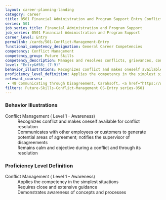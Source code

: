 ```yaml
---
layout: career-planning-landing
category: career
title: 0501 Financial Administration and Program Support Entry Conflict Management
series: 501
job_series_title: Financial Administration and Program Support
job_series: 0501 Financial Administration and Program Support
career_level: Entry
permalink: /cards/501-Conflict-Management-Entry
functional_competency_designation: General Career Competencies
competency: Conflict Management
competency_group: Future Skills
competency_description: Manages and resolves conflicts, grievances, confrontations, or disagreements in a constructive manner to minimize negative (personal) impact
level: "Entry&#58; (7-9)"
behavior_illustrations: Recognizes conflict and makes oneself available for conflict resolution ? Communicates with other employees or customers to generate potential areas of agreement; notifies the supervisor of disagreements ? Remains calm and objective during a conflict and through its resolution
proficiency_level_definition: Applies the competency in the simplest situations ? Requires close and extensive guidance ? Demonstrates awareness of concepts and processes
relevant_courses: 
 - 48 Communicating through Disagreement, Carahsoft, <a href="https://www.linkedin.com/learning/communicating-through-disagreement">https://www.linkedin.com/learning/communicating-through-disagreement</a>
filters: Future-Skills-Conflict-Management GS-Entry series-0501
---
```


<div class="desktop:grid-col-6 margin-y-205">
  <div class="border-top-05 bg-white padding-2 shadow-5 height-full members-hover border-1px border-gray-30 border-top-orange radius-lg">
    <h3>Behavior Illustrations</h3>
    <dl class="text-base"><dt>Conflict Management ( Level 1 - Awareness)</dt><dd>Recognizes conflict and makes oneself available for conflict resolution </dd><dd> Communicates with other employees or customers to generate potential areas of agreement; notifies the supervisor of disagreements </dd><dd> Remains calm and objective during a conflict and through its resolution</dd></dl>
  </div>
</div>
<div class="desktop:grid-col-6 margin-y-205">
  <div class="border-top-05 bg-white padding-2 shadow-5 height-full members-hover border-1px border-gray-30 border-top-orange radius-lg">
    <h3>Proficiency Level Definition</h3>
    <dl class="text-base"><dt>Conflict Management ( Level 1 - Awareness)</dt><dd>Applies the competency in the simplest situations </dd><dd> Requires close and extensive guidance </dd><dd> Demonstrates awareness of concepts and processes</dd></dl>
  </div>
</div>